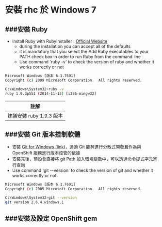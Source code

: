 # 安裝 rhc 於 Windows 7

###安裝 Ruby
---
* Install Ruby with RubyInstaller : [Official Website](http://rubyinstaller.org/)
  * during the installation you can accept all of the defaults
  * it is mandatory that you select the Add Ruby executables to your PATH check box in order to run Ruby from the command line
  * Use command 'ruby -v' to check the version of ruby and whether it works correctly or not

```Bash
Microsoft Windows [版本 6.1.7601]
Copyright (c) 2009 Microsoft Corporation.  All rights reserved.

C:\Windows\System32>ruby -v
ruby 1.9.3p551 (2014-11-13) [i386-mingw32]
```
 
| 註解 |
| -- |
| 建議安裝 ruby 1.9.3 版本 |

###安裝 Git 版本控制軟體
---
* 安裝 [Git for Windows (link)](http://msysgit.github.com/)，透過 Git 能夠進行分散式開發且作為與 OpenShift 服務進行版本控管的依據
* 安裝完後，預設會直接將 git Path 加入環境變數中，可以透過命令提式字元進行查詢
* Use command 'git --version' to check the version of git and whether it works correctly or not

```Bash
Microsoft Windows [版本 6.1.7601]
Copyright (c) 2009 Microsoft Corporation.  All rights reserved.

C:\Windows\System32>git --version
git version 2.6.4.windows.1
```

###安裝及設定 OpenShift gem
---





